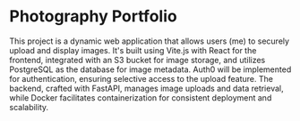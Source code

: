 # Photography Portfolio
This project is a dynamic web application that allows users (me) to securely upload and display images. It's built using Vite.js with React for the frontend, integrated with an S3 bucket for image storage, and utilizes PostgreSQL as the database for image metadata. Auth0 will be implemented for authentication, ensuring selective access to the upload feature. The backend, crafted with FastAPI, manages image uploads and data retrieval, while Docker facilitates containerization for consistent deployment and scalability.
